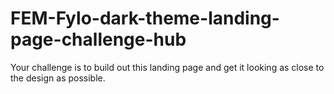 # FEM-Fylo-dark-theme-landing-page-challenge-hub
Your challenge is to build out this landing page and get it looking as close to the design as possible.
